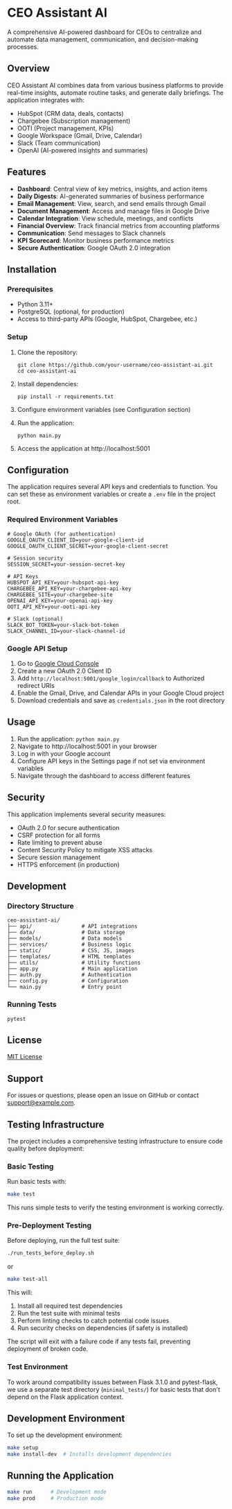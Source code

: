 # CEO Assistant AI

A comprehensive AI-powered dashboard for CEOs to centralize and automate data management, communication, and decision-making processes.

## Overview

CEO Assistant AI combines data from various business platforms to provide real-time insights, automate routine tasks, and generate daily briefings. The application integrates with:

- HubSpot (CRM data, deals, contacts)
- Chargebee (Subscription management)
- OOTI (Project management, KPIs)
- Google Workspace (Gmail, Drive, Calendar)
- Slack (Team communication)
- OpenAI (AI-powered insights and summaries)

## Features

- **Dashboard**: Central view of key metrics, insights, and action items
- **Daily Digests**: AI-generated summaries of business performance
- **Email Management**: View, search, and send emails through Gmail
- **Document Management**: Access and manage files in Google Drive
- **Calendar Integration**: View schedule, meetings, and conflicts
- **Financial Overview**: Track financial metrics from accounting platforms
- **Communication**: Send messages to Slack channels
- **KPI Scorecard**: Monitor business performance metrics
- **Secure Authentication**: Google OAuth 2.0 integration

## Installation

### Prerequisites

- Python 3.11+
- PostgreSQL (optional, for production)
- Access to third-party APIs (Google, HubSpot, Chargebee, etc.)

### Setup

1. Clone the repository:
   ```
   git clone https://github.com/your-username/ceo-assistant-ai.git
   cd ceo-assistant-ai
   ```

2. Install dependencies:
   ```
   pip install -r requirements.txt
   ```

3. Configure environment variables (see Configuration section)

4. Run the application:
   ```
   python main.py
   ```

5. Access the application at http://localhost:5001

## Configuration

The application requires several API keys and credentials to function. You can set these as environment variables or create a `.env` file in the project root.

### Required Environment Variables

```
# Google OAuth (for authentication)
GOOGLE_OAUTH_CLIENT_ID=your-google-client-id
GOOGLE_OAUTH_CLIENT_SECRET=your-google-client-secret

# Session security
SESSION_SECRET=your-session-secret-key

# API Keys
HUBSPOT_API_KEY=your-hubspot-api-key
CHARGEBEE_API_KEY=your-chargebee-api-key
CHARGEBEE_SITE=your-chargebee-site
OPENAI_API_KEY=your-openai-api-key
OOTI_API_KEY=your-ooti-api-key

# Slack (optional)
SLACK_BOT_TOKEN=your-slack-bot-token
SLACK_CHANNEL_ID=your-slack-channel-id
```

### Google API Setup

1. Go to [Google Cloud Console](https://console.cloud.google.com/apis/credentials)
2. Create a new OAuth 2.0 Client ID
3. Add `http://localhost:5001/google_login/callback` to Authorized redirect URIs
4. Enable the Gmail, Drive, and Calendar APIs in your Google Cloud project
5. Download credentials and save as `credentials.json` in the root directory

## Usage

1. Run the application: `python main.py`
2. Navigate to http://localhost:5001 in your browser
3. Log in with your Google account
4. Configure API keys in the Settings page if not set via environment variables
5. Navigate through the dashboard to access different features

## Security

This application implements several security measures:

- OAuth 2.0 for secure authentication
- CSRF protection for all forms
- Rate limiting to prevent abuse
- Content Security Policy to mitigate XSS attacks
- Secure session management
- HTTPS enforcement (in production)

## Development

### Directory Structure

```
ceo-assistant-ai/
├── api/                # API integrations
├── data/               # Data storage
├── models/             # Data models
├── services/           # Business logic
├── static/             # CSS, JS, images
├── templates/          # HTML templates
├── utils/              # Utility functions
├── app.py              # Main application
├── auth.py             # Authentication
├── config.py           # Configuration
└── main.py             # Entry point
```

### Running Tests

```
pytest
```

## License

[MIT License](LICENSE)

## Support

For issues or questions, please open an issue on GitHub or contact support@example.com.

## Testing Infrastructure

The project includes a comprehensive testing infrastructure to ensure code quality before deployment:

### Basic Testing

Run basic tests with:

```bash
make test
```

This runs simple tests to verify the testing environment is working correctly.

### Pre-Deployment Testing

Before deploying, run the full test suite:

```bash
./run_tests_before_deploy.sh
```

or

```bash
make test-all
```

This will:
1. Install all required test dependencies
2. Run the test suite with minimal tests
3. Perform linting checks to catch potential code issues
4. Run security checks on dependencies (if safety is installed)

The script will exit with a failure code if any tests fail, preventing deployment of broken code.

### Test Environment

To work around compatibility issues between Flask 3.1.0 and pytest-flask, we use a separate test directory (`minimal_tests/`) for basic tests that don't depend on the Flask application context.

## Development Environment

To set up the development environment:

```bash
make setup
make install-dev  # Installs development dependencies
```

## Running the Application

```bash
make run      # Development mode
make prod     # Production mode
``` 